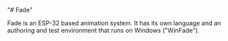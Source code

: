 "# Fade" 

Fade is an ESP-32 based animation system. It has its own language and an authoring and test environment that runs on Windows ("WinFade").
